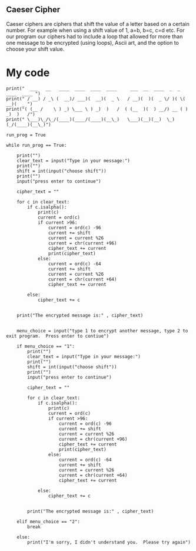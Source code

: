 ## Caeser Cipher
Caeser ciphers are ciphers that shift the value of a letter based on a certain number. For example when using a shift value of 1, a=b, b=c, c=d etc.  For our program our ciphers had to include a loop that allowed for more than one message to be encrypted (using loops), Ascii art, and the option to choose your shift value.

# My code

    print("  ___   __   ____  ____  ____  ____     ___  __  ____  _  _  ____  ____ ")
    print(" / __) / _\ (  __)/ ___)(  __)(  _ \   / __)(  )(  _ \/ )( \(  __)(  _ ")
    print("( (__ /    \ ) _) \___ \ ) _)  )   /  ( (__  )(  ) __/) __ ( ) _)  )   /")
    print(" \___)\_/\_/(____)(____/(____)(__\_)   \___)(__)(__)  \_)(_/(____)(__\_)")

    run_prog = True

    while run_prog == True:

        print("")
        clear_text = input("Type in your message:")
        print("")
        shift = int(input("choose shift"))
        print("")
        input("press enter to continue")

        cipher_text = ""

        for c in clear_text:
            if c.isalpha():
                print(c)
                current = ord(c)
                if current >96:
                    current = ord(c) -96
                    current += shift
                    current = current %26
                    current = chr(current +96)
                    cipher_text += current
                    print(cipher_text)
                else:
                    current = ord(c) -64
                    current += shift
                    current = current %26
                    current = chr(current +64)
                    cipher_text += current
     
            else:
                cipher_text += c


        print("The encrypted message is:" , cipher_text)


        menu_choice = input("type 1 to encrypt another message, type 2 to exit program.  Press enter to contiue")

        if menu_choice == "1":
            print("")
            clear_text = input("Type in your message:")
            print("")
            shift = int(input("choose shift"))
            print("")
            input("press enter to continue")

            cipher_text = ""

            for c in clear_text:
                if c.isalpha():
                    print(c)
                    current = ord(c)
                    if current >96:
                        current = ord(c) -96
                        current += shift
                        current = current %26
                        current = chr(current +96)
                        cipher_text += current
                        print(cipher_text)
                    else:
                        current = ord(c) -64
                        current += shift
                        current = current %26
                        current = chr(current +64)
                        cipher_text += current
     
                else:
                    cipher_text += c


            print("The encrypted message is:" , cipher_text)

        elif menu_choice == "2":
            break

        else:
            print("I'm sorry, I didn't understand you.  Please try again")
